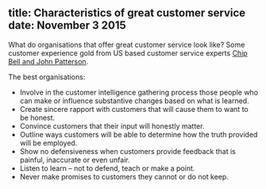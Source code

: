 title: Characteristics of great customer service
date: November 3 2015
---
What do organisations that offer great customer service look like? Some customer experience gold from US based customer service experts [Chip Bell and John Patterson](http://www.taketheirbreathaway.com/customer-insight/keeping-up-with-customer-insight/).

The best organisations:

- Involve in the customer intelligence gathering process those people who can make or influence substantive changes based on what is learned.
- Create sincere rapport with customers that will cause them to want to be honest.
- Convince customers that their input will honestly matter.
- Outline ways customers will be able to determine how the truth provided will be employed.
- Show no defensiveness when customers provide feedback that is painful, inaccurate or even unfair.
- Listen to learn – not to defend, teach or make a point.
- Never make promises to customers they cannot or do not keep.